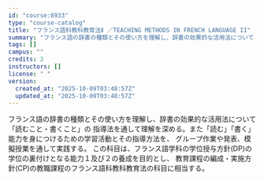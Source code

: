 ```yaml
---
id: "course:6933"
type: "course-catalog"
title: "フランス語科教科教育法Ⅱ ／TEACHING METHODS IN FRENCH LANGUAGE II"
summary: "フランス語の辞書の種類とその使い方を理解し、辞書の効果的な活用法について「読むこと・書くこと」の 指導法を通して理解を深める。また「読む」「書く」能力を身につけるための学習活動とその指導方法を、 グループ作業や発表、模擬授業を通して実践する…"
tags: []
campus: ""
credits: 2
instructors: []
license: " "
version:
  created_at: "2025-10-09T03:48:57Z"
  updated_at: "2025-10-09T03:48:57Z"
---
```


フランス語の辞書の種類とその使い方を理解し、辞書の効果的な活用法について「読むこと・書くこと」の 指導法を通して理解を深める。また「読む」「書く」能力を身につけるための学習活動とその指導方法を、 グループ作業や発表、模擬授業を通して実践する。 この科目は、フランス語学科の学位授与方針(DP)の学位の裏付けとなる能力１及び２の養成を目的とし、 教育課程の編成・実施方針(CP)の教職課程のフランス語科教科教育法の科目に相当する。
